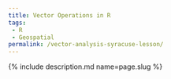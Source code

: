 ```yaml
---
title: Vector Operations in R
tags:
 - R
 - Geospatial
permalink: /vector-analysis-syracuse-lesson/
---
```

{% include description.md name=page.slug %}
